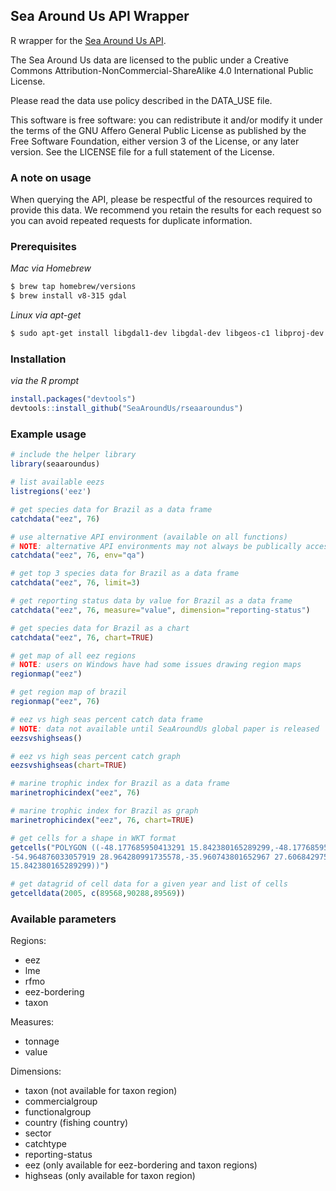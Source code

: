 ## Sea Around Us API Wrapper
R wrapper for the [Sea Around Us API](https://github.com/SeaAroundUs/sau-web-mt).

The Sea Around Us data are licensed to the public under a Creative Commons Attribution-NonCommercial-ShareAlike 
    4.0 International Public License.  

Please read the data use policy described in the DATA_USE file.

This software is free software:  you can redistribute it and/or modify
    it under the terms of the GNU Affero General Public License as published by
    the Free Software Foundation, either version 3 of the License, or
    any later version.  See the LICENSE file for a full statement of the License.

### A note on usage
 
When querying the API, please be respectful of the resources required to provide this data. We recommend you retain the results for each request so you can avoid repeated requests for duplicate information.


### Prerequisites

*Mac via Homebrew*
```bash
$ brew tap homebrew/versions
$ brew install v8-315 gdal
```

*Linux via apt-get*
```bash
$ sudo apt-get install libgdal1-dev libgdal-dev libgeos-c1 libproj-dev
```


### Installation

*via the R prompt*
```R
install.packages("devtools")
devtools::install_github("SeaAroundUs/rseaaroundus")
```


### Example usage
```R
# include the helper library
library(seaaroundus)

# list available eezs
listregions('eez')

# get species data for Brazil as a data frame
catchdata("eez", 76)

# use alternative API environment (available on all functions)
# NOTE: alternative API environments may not always be publically accessible or stable
catchdata("eez", 76, env="qa")

# get top 3 species data for Brazil as a data frame
catchdata("eez", 76, limit=3)

# get reporting status data by value for Brazil as a data frame
catchdata("eez", 76, measure="value", dimension="reporting-status")

# get species data for Brazil as a chart
catchdata("eez", 76, chart=TRUE)

# get map of all eez regions
# NOTE: users on Windows have had some issues drawing region maps
regionmap("eez")

# get region map of brazil
regionmap("eez", 76)

# eez vs high seas percent catch data frame
# NOTE: data not available until SeaAroundUs global paper is released
eezsvshighseas()

# eez vs high seas percent catch graph
eezsvshighseas(chart=TRUE)

# marine trophic index for Brazil as a data frame
marinetrophicindex("eez", 76)

# marine trophic index for Brazil as graph
marinetrophicindex("eez", 76, chart=TRUE)

# get cells for a shape in WKT format
getcells("POLYGON ((-48.177685950413291 15.842380165289299,-48.177685950413291 15.842380165289299,
-54.964876033057919 28.964280991735578,-35.960743801652967 27.606842975206646,-48.177685950413291 
15.842380165289299))")

# get datagrid of cell data for a given year and list of cells
getcelldata(2005, c(89568,90288,89569))
```


### Available parameters
Regions:
* eez
* lme
* rfmo
* eez-bordering
* taxon

Measures:
* tonnage
* value

Dimensions:
* taxon (not available for taxon region)
* commercialgroup
* functionalgroup
* country (fishing country)
* sector
* catchtype
* reporting-status
* eez (only available for eez-bordering and taxon regions)
* highseas (only available for taxon region)
